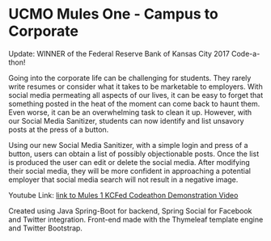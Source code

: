 # UCMO Mules One - Campus to Corporate

Update: WINNER of the Federal Reserve Bank of Kansas City 2017 Code-a-thon!

Going into the corporate life can be challenging for students. They rarely write resumes or consider what it takes to be marketable to employers. With social media permeating all aspects of our lives, it can be easy to forget that something posted in the heat of the moment can come back to haunt them. Even worse, it can be an overwhelming task to clean it up. However, with our Social Media Sanitizer, students can now identify and list unsavory posts at the press of a button. 

Using our new Social Media Sanitizer, with a simple login and press of a button, users can obtain a list of possibly objectionable posts. Once the list is produced the user can edit or delete the social media. After modifying their social media, they will be more confident in approaching a potential employer that social media search will not result in a negative image.

Youtube Link:
[link to Mules 1 KCFed Codeathon Demonstration Video](https://www.youtube.com/watch?v=eQMAcw64jPk&feature=youtu.be)


Created using Java Spring-Boot for backend, Spring Social for Facebook and Twitter integration. Front-end made with the Thymeleaf template engine and Twitter Bootstrap.

